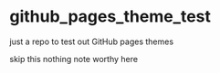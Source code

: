 # github_pages_theme_test
just a repo to test out GitHub pages themes

skip this nothing note worthy here
